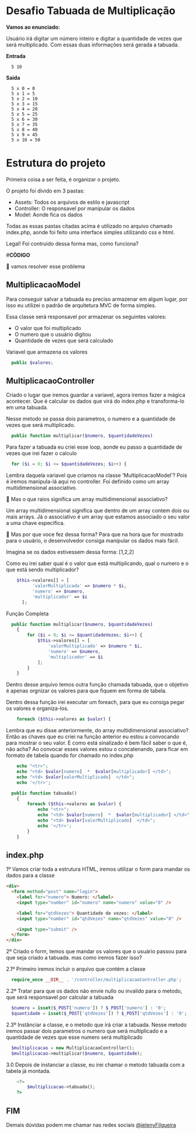 # Desafio Tabuada de Multiplicação

**Vamos ao enunciado:**

Usuário irá digitar um número inteiro e digitar a quantidade de vezes que será multiplicado.
Com essas duas informações será gerada a tabuada.

**Entrada**

```
  5 10

```

**Saida**

```
  5 x 0 = 0
  5 x 1 = 5
  5 x 2 = 10
  5 x 3 = 15
  5 x 4 = 20
  5 x 5 = 25
  5 x 6 = 30
  5 x 7 = 35
  5 x 8 = 40
  5 x 9 = 45
  5 x 10 = 50

```

# Estrutura do projeto

Primeira coisa a ser feita, é organizar o projeto.

O projeto foi divido em 3 pastas:

- Assets: Todos os arquivos de estilo e javascript
- Controller: O responsavel por manipular os dados
- Model: Aonde fica os dados

Todas as essas pastas citadas acima é utilizado no arquivo chamado index.php, aonde foi feito uma interface simples utilizando css e html.

Legal! Foi contruido dessa forma mas, como funciona?

#**CÒDIGO**

:thinking: vamos resolver esse problema

## MultiplicacaoModel

Para conseguir salvar a tabuada eu preciso armazenar em algum lugar, por isso eu utilizei o padrão de arquitetura MVC de forma simples.

Essa classe será responsavel por armazenar os seguintes valores:

- O valor que foi multiplicado
- O numero que o usuário digitou
- Quantidade de vezes que será calculado

Variavel que armazena os valores

```php
  public $valores;
```

## MultiplicacaoController

Criado o lugar que iremos guardar a variavel, agora iremos fazer a mágica acontecer. Que é calcular os dados que virá do index.php e transforma-lo em uma tabuada.

Nesse metodo se passa dois parametros, o numero e a quantidade de vezes que será multiplicado.

```php
  public function multiplicar($numero, $quantidadeVezes)
```

Para fazer a tabuada eu criei esse loop, aonde eu passo a quantidade de vezes que irei fazer o calculo

```php
  for ($i = 0; $i <= $quantidadeVezes; $i++) {
```

Lembra daquela variavel que criamos na classe 'MultiplicacaoModel'? Pois é iremos manipula-lá aqui no controller.
Foi definido como um array multidimensional associativo.

:thinking: Mas o que raios significa um array multidimensional associativo?

Um array multidimensional significa que dentro de um array contem dois ou mais arrays. Já o associativo é um array que estamos associado o seu valor a uma chave especifica.

:thinking: Mas por que voce fez dessa forma?
Para que na hora que for mostrado para o usuário, o desenvolvedor consiga manipular os dados mais fácil.

Imagina se os dados estivessem dessa forma:
[1,2,2]

Como eu irei saber qual é o valor que está multiplicando, qual o numero e o que está sendo multiplicador?

```php
    $this->valores[] = [
          'valorMultiplicado' => $numero * $i,
          'numero' => $numero,
          'multiplicador' => $i
      ];
```

Função Completa

```php
  public function multiplicar($numero, $quantidadeVezes)
    {
        for ($i = 0; $i <= $quantidadeVezes; $i++) {
            $this->valores[] = [
                'valorMultiplicado' => $numero * $i,
                'numero' => $numero,
                'multiplicador' => $i
            ];
        }
    }
```

Dentro desse arquivo temos outra função chamada tabuada, que o objetivo é apenas orgnizar os valores para que fiquem em forma de tabela.

Dentro dessa função irei executar um foreach, para que eu consiga pegar os valores e organiza-los.

```php
    foreach ($this->valores as $valor) {
```

Lembra que eu disse anteriormente, do array multidimensional associativo? Então as chaves que eu criei na função anterior eu estou a convocando para mostrar o seu valor. E como está sinalizado é bem fácil saber o que é, não acha?
Ao convocar esses valores estou o concatenando, para ficar em formato de tabela quando for chamado no index.php

```php
    echo "<tr>";
    echo "<td> $valor[numero]  *  $valor[multiplicador] </td>";
    echo "<td> $valor[valorMultiplicado]  </td>";
    echo '</tr>';
```

```php
  public function tabuada()
    {
        foreach ($this->valores as $valor) {
            echo "<tr>";
            echo "<td> $valor[numero]  *  $valor[multiplicador] </td>";
            echo "<td> $valor[valorMultiplicado]  </td>";
            echo '</tr>';
        }
    }
```

## index.php

1º Vamos criar toda a estrutura HTML, iremos utilizar o form para mandar os dados para a classe

```html
<div>
  <form method="post" name="login">
    <label for="numero"> Numero: </label>
    <input type="number" id="numero" name="numero" value="0" />

    <label for="qtdVezes"> Quantidade de vezes: </label>
    <input type="number" id="qtdVezes" name="qtdVezes" value="0" />

    <input type="submit" />
  </form>
</div>
```

2º Criado o form, temos que mandar os valores que o usuário passou para que seja criado a tabuada.
mas como iremos fazer isso?

2.1º Primeiro iremos incluir o arquivo que contém a classe

```php
  require_once __DIR__ . '/controller/multiplicacaoController.php';
```

2.2º Tratar para que os dados não envie nullo ou invalido para o metodo, que será responsavel por calcular a tabuada

```php
  $numero = isset($_POST['numero']) ? $_POST['numero'] : '0';
  $quantidade = isset($_POST['qtdVezes']) ? $_POST['qtdVezes'] : '0';
```

2.3º Instânciar a classe, e o metodo que irá criar a tabuada. Nesse metodo iremos passar dois parametros o numero que será multiplicado e a quantidade de vezes que esse numero será multiplicado

```php
  $multiplicacao = new MultiplicacaoController();
  $multiplicacao->multiplicar($numero, $quantidade);
```

3.0 Depois de instanciar a classe, eu irei chamar o metodo tabuada com a tabela já montada.

```php
    <?=
        $multiplicacao->tabuada();
    ?>
```

## FIM

Demais dúvidas podem me chamar nas redes sociais [@ielenyFilgueira](https://www.linkedin.com/in/ieleny-filgueira-3b370a128/)
